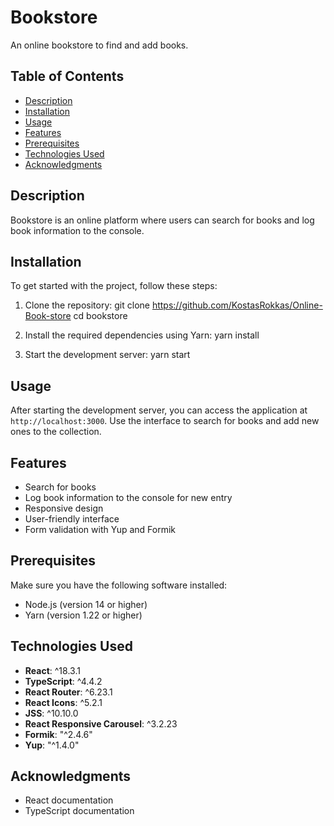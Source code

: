 # Bookstore

An online bookstore to find and add books.

## Table of Contents

- [Description](#description)
- [Installation](#installation)
- [Usage](#usage)
- [Features](#features)
- [Prerequisites](#prerequisites)
- [Technologies Used](#technologies-used)
- [Acknowledgments](#acknowledgments)

## Description

Bookstore is an online platform where users can search for books and log book information to the console.

## Installation

To get started with the project, follow these steps:

1. Clone the repository:
   git clone https://github.com/KostasRokkas/Online-Book-store
   cd bookstore

2. Install the required dependencies using Yarn:
   yarn install

3. Start the development server:
   yarn start

## Usage

After starting the development server, you can access the application at `http://localhost:3000`. Use the interface to search for books and add new ones to the collection.

## Features

- Search for books
- Log book information to the console for new entry
- Responsive design
- User-friendly interface
- Form validation with Yup and Formik

## Prerequisites

Make sure you have the following software installed:

- Node.js (version 14 or higher)
- Yarn (version 1.22 or higher)

## Technologies Used

- **React**: ^18.3.1
- **TypeScript**: ^4.4.2
- **React Router**: ^6.23.1
- **React Icons**: ^5.2.1
- **JSS**: ^10.10.0
- **React Responsive Carousel**: ^3.2.23
- **Formik**: "^2.4.6"
- **Yup**: "^1.4.0"

## Acknowledgments

- React documentation
- TypeScript documentation

